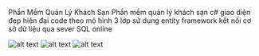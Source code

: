 Phần Mềm Quản Lý Khách Sạn
Phần mềm quản lý khách sạn c# giao diện đẹp hiện đại code theo mô hình 3 lớp sử dụng entity framework kết nối cơ sở dữ liệu qua sever SQL online 

![alt text](https://github.com/hungdannt/QuanLyKhachSanEF/blob/master/Screenshot/login.png)
![alt text](https://github.com/hungdannt/QuanLyKhachSanEF/blob/master/Screenshot/splash.png)
![alt text](https://github.com/hungdannt/QuanLyKhachSanEF/blob/master/Screenshot/letan.png)
